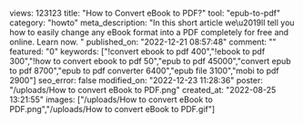 views: 123123
title: "How to Convert eBook to PDF?"
tool: "epub-to-pdf"
category: "howto"
meta_description: "In this short article we\u2019ll tell you how to easily change any eBook format into a PDF completely for free and online. Learn now. "
published_on: "2022-12-21 08:57:48"
comment: ""
featured: "0"
keywords: ["!convert ebook to pdf 400","!ebook to pdf 300","!how to convert ebook to pdf 50","epub to pdf 45000","convert epub to pdf 8700","epub to pdf converter 6400","epub file 3100","mobi to pdf 2900"]
seo_error: false
modified_on: "2022-12-23 11:28:36"
poster: "\/uploads\/How to convert eBook to PDF.png"
created_at: "2022-08-25 13:21:55"
images: ["\/uploads\/How to convert eBook to PDF.png","\/uploads\/How to convert eBook to PDF.gif"]